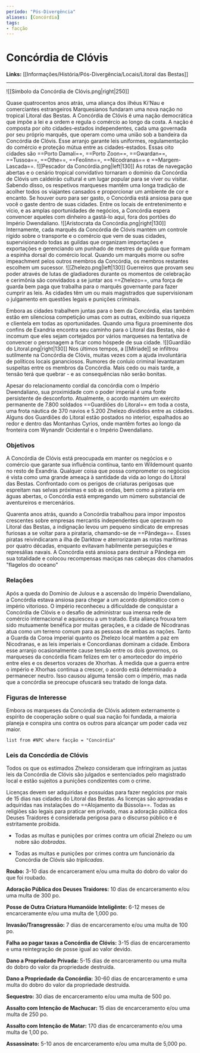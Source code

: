 ```yaml
---
período: "Pós-Divergência"
aliases: [Concórdia]
tags:
- facção
---
```

# **Concórdia de Clóvis**
**Links:** [[Informações/História/Pós-Divergência/Locais/Litoral das Bestas]]

---
![[Símbolo da Concórdia de Clóvis.png|right|250]]

Quase quatrocentos anos atrás, uma aliança dos ilhéus Ki'Nau e comerciantes estrangeiros Marquesianos fundaram uma nova nação no tropical Litoral das Bestas. A Concórdia de Clóvis é uma nação democrática que impõe a lei e a ordem e regula o comércio ao longo da costa. A nação é composta por oito cidades-estados independentes, cada uma governada por seu próprio marquês, que operam como uma união sob a bandeira da Concórdia de Clóvis. Esse arranjo garante leis uniformes, regulamentação do comércio e proteção mútua entre as cidades-estados. Essas oito cidades são ==Porto Damali==, ==Porto Zoon==, ==Gwardan==, ==Tussoa==, ==Othe==, ==Feolinn==, ==Nicodranas== e ==Margem-Lascada==.
![[Pescador da Concórdia.png|left|130]]
As rotas de navegação abertas e o cenário tropical convidativo tornaram o domínio da Concórdia de Clóvis um caldeirão cultural e um lugar popular para se viver ou visitar. Sabendo disso, os respetivos marqueses mantêm uma longa tradição de acolher todos os viajantes cansados e proporcionar um ambiente de cor e encanto. Se houver ouro para ser gasto, o Concórdia está ansiosa para que você o gaste dentro de suas cidades. Entre os locais de entretenimento e vício, e as amplas oportunidades de negócios, a Concórdia espera convencer aqueles com dinheiro a gastá-lo aqui, fora dos portões do Império Dwendaliano.
![[Aristocrata da Concórdia.png|right|130]]
Internamente, cada marquês da Concórdia de Clóvis mantém um controle rígido sobre o transporte e o comércio que vem de suas cidades, supervisionando todas as guildas que organizam importações e exportações e gerenciando um punhado de mestres de guilda que formam a espinha dorsal do comércio local. Quando um marquês morre ou sofre impeachment pelos outros membros da Concórdia, os membros restantes escolhem um sucessor.
![[Zhelezo.png|left|130]]
Guerreiros que provam seu poder através de lutas de gladiadores durante os momentos de celebração e cerimônia são convidados a se juntar aos ==Zhelezo==, uma força de guarda bem paga que trabalha para o marquês governante para fazer cumprir as leis. As cidades têm um ou mais magistrados que supervisionam o julgamento em questões legais e punições criminais.

Embora as cidades trabalhem juntas para o bem da Concórdia, elas também estão em silenciosa competição umas com as outras, exibindo sua riqueza e clientela em todas as oportunidades. Quando uma figura proeminente dos confins de Exandria encontra seu caminho para o Litoral das Bestas, não é incomum que eles sejam cortejados por vários marqueses na tentativa de convencer o personagem a ficar como hóspede de sua cidade.
![[Guardião do Litoral.png|right|130]]
Nos últimos tempos, a [[Míriade]] se infiltrou sutilmente na Concórdia de Clóvis, muitas vezes com a ajuda involuntária de políticos locais gananciosos. Rumores de conluio criminal levantaram suspeitas entre os membros da Concórdia. Mais cedo ou mais tarde, a tensão terá que quebrar - e as consequências não serão bonitas.

Apesar do relacionamento cordial da concórdia com o Império Dwendaliano, sua proximidade com o poder imperial é uma fonte persistente de desconforto. Atualmente, o acordo mantém um exército permanente de 7.800 soldados ==Guardiões do Litoral== em toda a costa, uma frota náutica de 370 navios e 5.200 Zhelezo divididos entre as cidades. Alguns dos Guardiões do Litoral estão postados no interior, espalhados ao redor e dentro das Montanhas Cyrios, onde mantêm fortes ao longo da fronteira com Wynandir Ocidental e o Império Dwendaliano.

### **Objetivos**
A Concórdia de Clóvis está preocupada em manter os negócios e o comércio que garante sua influência contínua, tanto em Wildemount quanto no resto de Exandria. Qualquer coisa que possa comprometer os negócios é vista como uma grande ameaça à santidade da vida ao longo do Litoral das Bestas. Confrontado com os perigos de criaturas perigosas que espreitam nas selvas próximas e sob as ondas, bem como a pirataria em águas abertas, o Concórdia está empregando um número substancial de aventureiros e mercenários.

Quarenta anos atrás, quando a Concórdia trabalhou para impor impostos crescentes sobre empresas mercantis independentes que operavam no Litoral das Bestas, a indignação levou um pequeno sindicato de empresas furiosas a se voltar para a pirataria, chamando-se de ==Pândega==. Esses piratas reivindicaram a ilha de Darktow e aterrorizaram as rotas marítimas por quatro décadas, enquanto evitavam habilmente perseguições e represálias navais. A Concórdia está ansiosa para destruir a Pândega em sua totalidade e colocou recompensas maciças nas cabeças dos chamados "flagelos do oceano"

### **Relações**
Após a queda do Domínio de Julous e a ascensão do Império Dwendaliano, a Concórdia estava ansiosa para chegar a um acordo diplomático com o império vitorioso. O império reconheceu a dificuldade de conquistar a Concórdia de Clóvis e o desafio de administrar sua imensa rede de comércio internacional e aquiesceu a um tratado. Esta aliança frouxa tem sido mutuamente benéfica por muitas gerações, e a cidade de Nicodranas atua como um terreno comum para as pessoas de ambas as nações. Tanto a Guarda da Coroa imperial quanto os Zhelezo local mantêm a paz em Nicodranas, e as leis imperiais e Concordianas dominam a cidade. Embora esse arranjo ocasionalmente cause tensão entre os dois governos, os marqueses da concórdia ficam felizes em ter o amortecedor do império entre eles e os desertos vorazes de Xhorhas. À medida que a guerra entre o império e Xhorhas continua a crescer, o acordo está determinado a permanecer neutro. Isso causou alguma tensão com o império, mas nada que a concórdia se preocupe ofuscará seu tratado de longa data.

### **Figuras de Interesse**
Embora os marqueses da Concórdia de Clóvis adotem externamente o espírito de cooperação sobre o qual sua nação foi fundada, a maioria planeja e conspira uns contra os outros para alcançar um poder cada vez maior.

``` dataview
list from #NPC where facção = "Concórdia"
```

### **Leis da Concórdia de Clóvis**
Todos os que os estimados Zhelezo consideram que infringiram as justas leis da Concórdia de Clóvis são julgados e sentenciados pelo magistrado local e estão sujeitos a punições condizentes com o crime.

Licenças devem ser adquiridas e possuídas para fazer negócios por mais de 15 dias nas cidades do Litoral das Bestas. As licenças são aprovadas e adquiridas nas instalações do ==Alojamento da Bússola==. Todas as religiões são legais para praticar em privado, mas a adoração pública dos Deuses Traidores é considerada perigosa para o discurso público e é estritamente proibida.

- Todas as multas e punições por crimes contra um oficial Zhelezo ou um nobre são *dobradas*.

- Todas as multas e punições por crimes contra um funcionário da Concórdia de Clóvis são *triplicadas*.

**Roubo:** 3-10 dias de encarcerament e/ou uma multa do dobro do valor do que foi roubado.

**Adoração Pública dos Deuses Traidores:** 10 dias de encarceramento e/ou uma multa de 300 po.

**Posse de Outra Criatura Humanóide Inteligênte:** 6-12 meses de encarceramente e/ou uma multa de 1,000 po.

**Invasão/Transgressão:** 7 dias de encarceramento e/ou uma multa de 100 po.

**Falha ao pagar taxas a Concórdia de Clóvis:** 3-15 dias de encarceramento e uma reintegração de posse igual ao valor devido.

**Dano a Propriedade Privada:** 5-15 dias de encarceramento ou uma multa do dobro do valor da propriedade destruída.

**Dano a Propriedade da Concórdia:** 30-60 dias de encarceramento e uma multa do dobro do valor da propriedade destruída.

**Sequestro:** 30 dias de encarceramento e/ou uma multa de 500 po.

**Assalto com Intenção de Machucar:** 15 dias de encarceramento e/ou uma multa de 250 po.

**Assalto com Intenção de Matar:** 170 dias de encarceramento e/ou uma multa de 1,00 po.

**Assassinato:** 5-10 anos de encarceramento e/ou uma multa de 5,000 po.